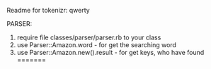 Readme for tokenizr:
qwerty

PARSER:

1. require file classes/parser/parser.rb to your class
2. use Parser::Amazon.word - for get the searching word
3. use Parser::Amazon.new(<string or array with string>).result - for get keys, who have found 
=======
